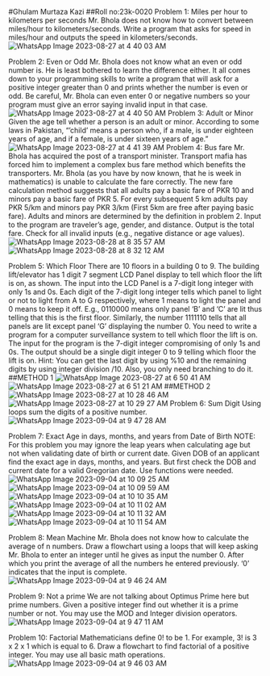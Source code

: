 #Ghulam Murtaza Kazi
##Roll no:23k-0020
Problem 1: Miles per hour to kilometers per seconds
Mr. Bhola does not know how to convert between miles/hour to kilometers/seconds. Write a program that asks for speed in miles/hour and outputs the speed in kilometers/seconds.![WhatsApp Image 2023-08-27 at 4 40 03 AM](https://github.com/GhulamMurtazaKazi/PfFall23/assets/142872097/d342493f-f178-4737-8cee-4449c0e85b89)

Problem 2: Even or Odd
Mr. Bhola does not know what an even or odd number is. He is least bothered to learn the difference either. It all comes down to your programming skills to write a program that will ask for a positive integer
greater than 0 and prints whether the number is even or odd. Be careful, Mr. Bhola can even enter 0 or negative numbers so your program must give an error saying invalid input in that case.
![WhatsApp Image 2023-08-27 at 4 40 50 AM](https://github.com/GhulamMurtazaKazi/PfFall23/assets/142872097/ded6df55-42ed-4ef0-82c0-bea8bcf1d74b)
Problem 3: Adult or Minor
Given the age tell whether a person is an adult or minor. According to some laws in Pakistan, “’child’ means a person who, if a male, is under eighteen years of age, and if a female, is under sixteen years of
age.”
![WhatsApp Image 2023-08-27 at 4 41 39 AM](https://github.com/GhulamMurtazaKazi/PfFall23/assets/142872097/9e1743d2-78b6-472d-a101-727f27d261f2)
Problem 4: Bus fare
Mr. Bhola has acquired the post of a transport minister. Transport mafia has forced him to implement a complex bus fare method which benefits the transporters. Mr. Bhola (as you have by now known, that he is week in mathematics) is unable to calculate the fare correctly. The new fare calculation method
suggests that all adults pay a basic fare of PKR 10 and minors pay a basic fare of PKR 5. For every subsequent 5 km adults pay PKR 5/km and minors pay PKR 3/km (First 5km are free after paying basic fare). Adults and minors are determined by the definition in problem 2. Input to the program are traveler’s age, gender, and distance. Output is the total fare. Check for all invalid inputs (e.g., negative distance or age values).
![WhatsApp Image 2023-08-28 at 8 35 57 AM](https://github.com/GhulamMurtazaKazi/PfFall23/assets/142872097/232a5a5b-7c41-44e6-9adf-f5ee3e64655b)
![WhatsApp Image 2023-08-28 at 8 32 12 AM](https://github.com/GhulamMurtazaKazi/PfFall23/assets/142872097/eb0f10a6-adf3-4b99-84b4-d72b7e33186b)

Problem 5: Which Floor
There are 10 floors in a building 0 to 9. The building lift/elevator has 1 digit 7 segment LCD Panel display to tell which floor the lift is on, as shown. The input into the LCD Panel is a 7-digit long integer with only 1s and 0s. Each digit of the 7-digit long integer tells which panel to light or not to light from A to G respectively, where 1 means to light the panel and 0 means to keep it off.
E.g., 0110000 means only panel ‘B’ and ‘C’ are lit thus telling that this is the first floor. Similarly, the number 1111110 tells that all panels are lit except panel ‘G’ displaying the number 0. You need to write a program for a computer surveillance system to tell which floor the lift is on. The input for the program is the 7-digit integer compromising of only 1s and 0s. The output should be a single
digit integer 0 to 9 telling which floor the lift is on.
Hint: You can get the last digit by using %10 and the remaining digits by using integer division /10. Also, you only need branching to do it.
##METHOD 1
![WhatsApp Image 2023-08-27 at 6 50 41 AM](https://github.com/GhulamMurtazaKazi/PfFall23/assets/142872097/65c25d39-3b85-4196-96c8-073f35a1e3b3)
![WhatsApp Image 2023-08-27 at 6 51 21 AM](https://github.com/GhulamMurtazaKazi/PfFall23/assets/142872097/1a7343db-49c4-4b95-b3c9-004fb12050f5)
##METHOD 2
![WhatsApp Image 2023-08-27 at 10 28 46 AM](https://github.com/GhulamMurtazaKazi/PfFall23/assets/142872097/29e2dde4-c6d1-4b70-b5f6-4e8b56cbe240)
![WhatsApp Image 2023-08-27 at 10 29 27 AM](https://github.com/GhulamMurtazaKazi/PfFall23/assets/142872097/9021a040-4778-4974-a188-50ee1d2fc7a2)
Problem 6: Sum Digit
Using loops sum the digits of a positive number.
![WhatsApp Image 2023-09-04 at 9 47 28 AM](https://github.com/GhulamMurtazaKazi/PfFall23/assets/142872097/c27f0a09-d9c9-49a4-bd21-75f45745047b)

Problem 7: Exact Age in days, months, and years from Date of Birth
NOTE: For this problem you may ignore the leap years when calculating age but not when validating date
of birth or current date.
Given DOB of an applicant find the exact age in days, months, and years. But first check the DOB and
current date for a valid Gregorian date. Use functions were needed.
![WhatsApp Image 2023-09-04 at 10 09 25 AM](https://github.com/GhulamMurtazaKazi/PfFall23/assets/142872097/88fe1182-3049-41ae-bc1a-7d9caa38281a)
![WhatsApp Image 2023-09-04 at 10 09 59 AM](https://github.com/GhulamMurtazaKazi/PfFall23/assets/142872097/33f33c64-c1d5-47fb-9215-de4e23d23ffc)
![WhatsApp Image 2023-09-04 at 10 10 35 AM](https://github.com/GhulamMurtazaKazi/PfFall23/assets/142872097/26fcd477-a8a4-4e45-af28-6fa9b2da2e59)
![WhatsApp Image 2023-09-04 at 10 11 02 AM](https://github.com/GhulamMurtazaKazi/PfFall23/assets/142872097/2fa8390a-c18d-4967-bbf4-15ebd577a309)
![WhatsApp Image 2023-09-04 at 10 11 32 AM](https://github.com/GhulamMurtazaKazi/PfFall23/assets/142872097/38738686-9ef4-4595-a006-091696e4ffb1)
![WhatsApp Image 2023-09-04 at 10 11 54 AM](https://github.com/GhulamMurtazaKazi/PfFall23/assets/142872097/1fe80a65-6d8c-4a1b-9323-061f897ba311)


Problem 8: Mean Machine
Mr. Bhola does not know how to calculate the average of n numbers. Draw a flowchart using a loops that
will keep asking Mr. Bhola to enter an integer until he gives as input the number 0. After which you print
the average of all the numbers he entered previously. ‘0’ indicates that the input is complete.
![WhatsApp Image 2023-09-04 at 9 46 24 AM](https://github.com/GhulamMurtazaKazi/PfFall23/assets/142872097/6fed25ef-eb43-4053-8271-562b42ac3fcd)

Problem 9: Not a prime
We are not talking about Optimus Prime here but prime numbers. Given a positive integer find out whether
it is a prime number or not. You may use the MOD and Integer division operators.
![WhatsApp Image 2023-09-04 at 9 47 11 AM](https://github.com/GhulamMurtazaKazi/PfFall23/assets/142872097/df2825e6-5560-4209-9b63-0ac89ead3ada)

Problem 10: Factorial
Mathematicians define 0! to be 1. For example, 3! is 3 x 2 x 1 which is equal to 6. Draw a flowchart to find
factorial of a positive integer. You may use all basic math operations.
![WhatsApp Image 2023-09-04 at 9 46 03 AM](https://github.com/GhulamMurtazaKazi/PfFall23/assets/142872097/c01e29bb-3f86-4c5c-b39f-212204b5d794)
